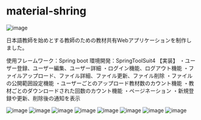 # material-shring
![image](https://user-images.githubusercontent.com/80804421/147995805-ab1a9418-ed27-45d2-9ac6-96ab8181d90a.png)

日本語教師を始めとする教師のための教材共有Webアプリケーションを制作しました。

使用フレームワーク：Spring boot
環境開発：SpringToolSuit4
【実装】
・ユーザー登録、ユーザー編集、ユーザー詳細
・ログイン機能、ログアウト機能
・ファイルアップロード、ファイル詳細、ファイル更新、ファイル削除
・ファイルの公開範囲設定機能
・ユーザーごとのアップロード教材数のカウント機能
・教材ごとのダウンロードされた回数のカウント機能
・ページネーション
・新規登録や更新、削除後の通知を表示

![image](https://user-images.githubusercontent.com/80804421/147995958-ff6f4b16-95f4-4552-990d-c8657d92f735.png)
![image](https://user-images.githubusercontent.com/80804421/147995982-ad84c9c4-2988-4945-bf48-8c5ed1840f0c.png)
![image](https://user-images.githubusercontent.com/80804421/147996000-6d304ba0-71d4-457d-a901-9af9c13b3391.png)
![image](https://user-images.githubusercontent.com/80804421/147996014-b20dafba-b5a2-4926-bda1-a7f42a627811.png)
![image](https://user-images.githubusercontent.com/80804421/147996023-3dfc008e-068c-4fac-b6e5-5cb1cef75969.png)
![image](https://user-images.githubusercontent.com/80804421/147995933-7c96c7cc-f05a-4af9-b5ef-75190d6e2179.png)
![image](https://user-images.githubusercontent.com/80804421/147995894-cd1fc230-be9e-4e42-8c8d-e27c65f681f8.png)
![image](https://user-images.githubusercontent.com/80804421/147995916-998be9af-92c8-4a39-b78e-a4b156ab3ab5.png)

